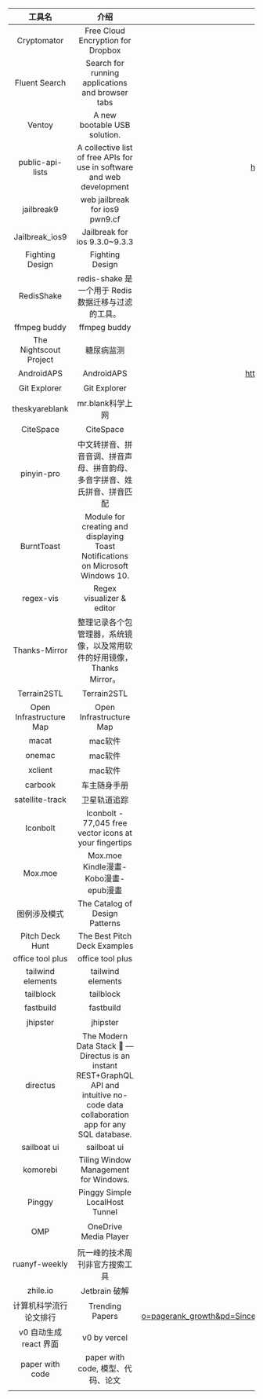 |         工具名          |                                                                 介绍                                                                  |                                                              url                                                              |           标签           |
|:-----------------------:|:-------------------------------------------------------------------------------------------------------------------------------------:|:-----------------------------------------------------------------------------------------------------------------------------:|:------------------------:|
|       Cryptomator       |                                                   Free Cloud Encryption for Dropbox                                                   |                                                   https://cryptomator.org/                                                    |          加密;           |
|      Fluent Search      |                                           Search for running applications and browser tabs                                            |                                                   https://fluentsearch.net/                                                   |          搜索;           |
|         Ventoy          |                                                     A new bootable USB solution.                                                      |                                               https://github.com/ventoy/Ventoy                                                |       USB;U盘启动;       |
|    public-api-lists     |                                A collective list of free APIs for use in software and web development                                 |                                     https://github.com/public-api-lists/public-api-lists                                      |         公共API;         |
|       jailbreak9        |                                                    web jailbreak for ios9 pwn9.cf                                                     |                                      https://github.com/jailbreak9/jailbreak9.github.io                                       |         IOS越狱;         |
|     Jailbreak_ios9      |                                                     Jailbreak for ios 9.3.0~9.3.3                                                     |                                           https://github.com/wysaid/Jailbreak_ios9                                            |         IOS越狱;         |
|     Fighting Design     |                                                            Fighting Design                                                            |                                                https://fighting.tianyuhao.cn/                                                 |         UI设计;          |
|       RedisShake        |                                          redis-shake 是一个用于 Redis 数据迁移与过滤的工具。                                          |                                             https://github.com/alibaba/RedisShake                                             | redis;数据迁移;数据过滤; |
|      ffmpeg buddy       |                                                             ffmpeg buddy                                                              |                                           https://evanhahn.github.io/ffmpeg-buddy/                                            |         ffmpeg;          |
| The Nightscout Project  |                                                              糖尿病监测                                                               |                                                  http://www.nightscout.info/                                                  |       糖尿病监测;        |
|       AndroidAPS        |                                                              AndroidAPS                                                               |                                    https://androidaps.readthedocs.io/en/latest/index.html                                     |         糖尿病;          |
|      Git Explorer       |                                                             Git Explorer                                                              |                                                   https://gitexplorer.com/                                                    |       git;命令行;        |
|     theskyareblank      |                                                           mr.blank科学上网                                                            |                                         https://github.com/theskyareblank/URL-Update                                          |        科学上网;         |
|        CiteSpace        |                                                               CiteSpace                                                               |                                          https://sourceforge.net/projects/citespace/                                          |        文献综述;         |
|       pinyin-pro        |                               中文转拼音、拼音音调、拼音声母、拼音韵母、多音字拼音、姓氏拼音、拼音匹配                                |                                              https://github.com/zh-lx/pinyin-pro                                              |        汉字拼音;         |
|       BurntToast        |                            Module for creating and displaying Toast Notifications on Microsoft Windows 10.                            |                                             https://github.com/Windos/BurntToast                                              |          toast;          |
|        regex-vis        |                                                       Regex visualizer & editor                                                       |                                              https://github.com/Bowen7/regex-vis                                              |    可视化;正则表达式;    |
|      Thanks-Mirror      |                                整理记录各个包管理器，系统镜像，以及常用软件的好用镜像，Thanks Mirror。                                |                                            https://github.com/eryajf/Thanks-Mirror                                            |        仓库镜像;         |
|       Terrain2STL       |                                                              Terrain2STL                                                              |                                               https://jthatch.com/Terrain2STL/                                                |        地图模型;         |
| Open Infrastructure Map |                                                        Open Infrastructure Map                                                        |                                                   https://openinframap.org/                                                   |          地图;           |
|          macat          |                                                                mac软件                                                                |                                                    https://www.macat.vip/                                                     |        mac;软件;         |
|         onemac          |                                                                mac软件                                                                |                                                      https://onemac.app/                                                      |        mac;软件;         |
|         xclient         |                                                                mac软件                                                                |                                                     https://xclient.info/                                                     |        mac;软件;         |
|         carbook         |                                                             车主随身手册                                                              |                                                   https://www.carobook.com/                                                   |          汽车;           |
|     satellite-track     |                                                             卫星轨道追踪                                                              |                                       https://jiangteng2019.github.io/satellite-track/                                        |          卫星;           |
|        Iconbolt         |                                        Iconbolt - 77,045 free vector icons at your fingertips                                         |                                                   https://www.iconbolt.com/                                                   |          图标;           |
|         Mox.moe         |                                                 Mox.moe Kindle漫畫-Kobo漫畫-epub漫畫                                                  |                                                   http://www.m.volmoe.com/                                                    |       漫画; 资源;        |
|      图例涉及模式       |                                                    The Catalog of Design Patterns                                                     |                                       https://refactoring.guru/design-patterns/catalog                                        |        设计模式;         |
|     Pitch Deck Hunt     |                                                     The Best Pitch Deck Examples                                                      |                                                https://www.pitchdeckhunt.com/                                                 |         商业PPT;         |
|    office tool plus     |                                                           office tool plus                                                            |                                                https://otp.landian.vip/zh-cn/                                                 |         office;          |
|    tailwind elements    |                                                           tailwind elements                                                           |                                                https://tailwind-elements.com/                                                 |        tailwind;         |
|        tailblock        |                                                               tailblock                                                               |                                                    https://tailblocks.cc/                                                     |        tailwind;         |
|        fastbuild        |                                                               fastbuild                                                               |                                                   http://www.fastbuild.run/                                                   |      spring脚手架;       |
|        jhipster         |                                                               jhipster                                                                |                                                 https://www.jhipster.tech/cn/                                                 |      spring脚手架;       |
|        directus         | The Modern Data Stack 🐰 — Directus is an instant REST+GraphQL API and intuitive no-code data collaboration app for any SQL database. |                                             https://github.com/directus/directus                                              | 数据库;restful;graphql;  |
|       sailboat ui       |                                                              sailboat ui                                                              |                                                    https://sailboatui.com/                                                    |        tailwind;         |
|        komorebi         |                                                 Tiling Window Management for Windows.                                                 |                                              https://github.com/LGUG2Z/komorebi                                               | 平铺窗口管理器;windows;  |
|         Pinggy          |                                                    Pinggy Simple LocalHost Tunnel                                                     |                                                      https://pinggy.io/                                                       |        内网穿透;         |
|           OMP           |                                                         OneDrive Media Player                                                         |                                                https://github.com/nini22P/omp                                                 |    onedriver影音播放;    |
|      ruanyf-weekly      |                                                    阮一峰的技术周刊非官方搜索工具                                                     |                                               https://ruanyf-weekly.vercel.app/                                               |        博客;搜索;        |
|        zhile.io         |                                                             Jetbrain 破解                                                             |                                        https://zhile.io/2023/09/04/copy-jetbra-in.html                                        |     jetbrain; 破解;      |
| 计算机科学流行论文排行  |                                                            Trending Papers                                                            | https://trendingpapers.com/papers?o=pagerank_growth&pd=Since%20beginning&cc=Cited%20and%20uncited%20papers&c=All%20categories |        科研;论文;        |
| v0 自动生成 react 界面  |                                                             v0 by vercel                                                              |                                                        https://v0.dev/                                                        |     自动生成;react；     |
|     paper with code     |                                                   paper with code, 模型、代码、论文                                                   |                                                  https://paperswithcode.com/                                                  |     人工智能; 论文;      |
|                         |                                                                                                                                       |                                                                                                                               |                          |
